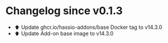 # Changelog since v0.1.3
- ⬆️ Update ghcr.io/hassio-addons/base Docker tag to v14.3.0 
- ⬆️ Update Add-on base image to v14.3.0 
